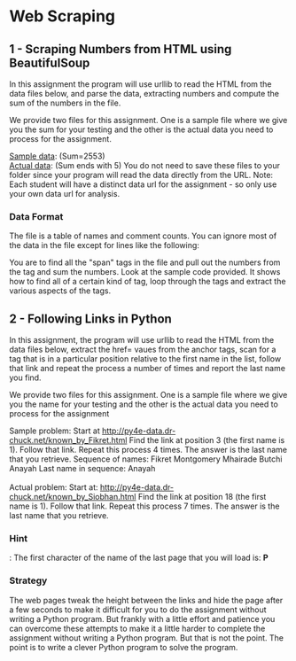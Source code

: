 <h1>Web Scraping</h1>
<h2> 1 - Scraping Numbers from HTML using BeautifulSoup</h2> 

In this assignment the program will use urllib to read the HTML from the data files below, and parse the data, extracting numbers and compute the sum of the numbers in the file.

We provide two files for this assignment. One is a sample file where we give you the sum for your testing and the other is the actual data you need to process for the assignment.

<a href="http://py4e-data.dr-chuck.net/comments_42.html">Sample data</a>:  (Sum=2553) <br>
<a href='http://py4e-data.dr-chuck.net/comments_1919216.html'>Actual data</a>:  (Sum ends with 5)
You do not need to save these files to your folder since your program will read the data directly from the URL. Note: Each student will have a distinct data url for the assignment - so only use your own data url for analysis. <br>

<h3>Data Format</h3>
The file is a table of names and comment counts. You can ignore most of the data in the file except for lines like the following:

You are to find all the "span" tags in the file and pull out the numbers from the tag and sum the numbers.
Look at the sample code provided. It shows how to find all of a certain kind of tag, loop through the tags and extract the various aspects of the tags.

<h2> 2 - Following Links in Python</h2>

In this assignment, the program will use urllib to read the HTML from the data files below, extract the href= vaues from the anchor tags, scan for a tag that is in a particular position relative to the first name in the list, follow that link and repeat the process a number of times and report the last name you find.

We provide two files for this assignment. One is a sample file where we give you the name for your testing and the other is the actual data you need to process for the assignment

Sample problem: Start at http://py4e-data.dr-chuck.net/known_by_Fikret.html
Find the link at position 3 (the first name is 1). Follow that link. Repeat this process 4 times. The answer is the last name that you retrieve.
Sequence of names: Fikret Montgomery Mhairade Butchi Anayah
Last name in sequence: Anayah <br><br>
Actual problem: Start at: http://py4e-data.dr-chuck.net/known_by_Siobhan.html
Find the link at position 18 (the first name is 1). Follow that link. Repeat this process 7 times. The answer is the last name that you retrieve.

<h3>Hint</h3>: The first character of the name of the last page that you will load is: <strong>P</strong>

<h3>Strategy</h3>
The web pages tweak the height between the links and hide the page after a few seconds to make it difficult for you to do the assignment without writing a Python program. But frankly with a little effort and patience you can overcome these attempts to make it a little harder to complete the assignment without writing a Python program. But that is not the point. The point is to write a clever Python program to solve the program.